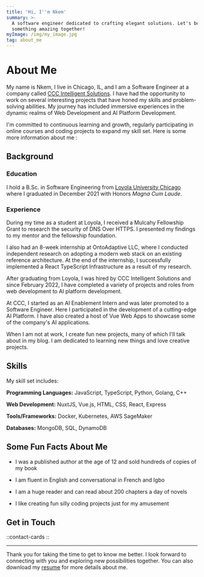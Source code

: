 ```yaml
---
title: 'Hi, I''m Nkem'
summary: >-
  A software engineer dedicated to crafting elegant solutions. Let's build
  something amazing together!
myImage: /img/my_image.jpg
tag: about_me
---
```


# About Me

My name is Nkem, I live in Chicago, IL, and I am a Software Engineer at a company called [CCC Intelligent Solutions](https://cccis.com). I have had the opportunity to work on several interesting projects that have honed my skills and problem-solving abilities. My journey has included immersive experiences in the dynamic realms of Web Development and AI Platform Development.

I'm committed to continuous learning and growth, regularly participating in online courses and coding projects to expand my skill set. Here is some more information about me :

## Background

### Education

I hold a B.Sc. in Software Engineering from [Loyola University Chicago](https://www.luc.edu) where I graduated in December 2021 with Honors _Magna Cum Laude_.

### Experience

During my time as a student at Loyola, I received a Mulcahy Fellowship Grant to research the security of DNS Over HTTPS. I presented my findings to my mentor and the fellowship foundation.

I also had an 8-week internship at OntoAdaptive LLC, where I conducted independent research on adopting a modern web stack on an existing reference architecture. At the end of the internship, I successfully implemented a React TypeScript Infrastructure as a result of my research.

After graduating from Loyola, I was hired by CCC Intelligent Solutions and since February 2022, I have completed a variety of projects and roles from web development to AI platform development.

At CCC, I started as an AI Enablement Intern and was later promoted to a Software Engineer. Here I participated in the development of a cutting-edge AI Platform. I have also created a host of Vue Web Apps to showcase some of the company's AI applications.

When I am not at work, I create fun new projects, many of which I'll talk about in my blog. I am dedicated to learning new things and love creative projects.

## Skills

My skill set includes:

**Programming Languages:** JavaScript, TypeScript, Python, Golang, C++

**Web Development:** NuxtJS, Vue.js, HTML, CSS, React, Express

**Tools/Frameworks:** Docker, Kubernetes, AWS SageMaker

**Databases:** MongoDB, SQL, DynamoDB

## Some Fun Facts About Me

- I was a published author at the age of 12 and sold hundreds of copies of my book

- I am fluent in English and conversational in French and Igbo

- I am a huge reader and can read about 200 chapters a day of novels

- I like creating fun silly coding projects just for my amusement

## Get in Touch

::contact-cards 
::

--------------------------------------------------------------------------------

Thank you for taking the time to get to know me better. I look forward to connecting with you and exploring new possibilities together. You can also download my [resume](/resume) for more details about me.
